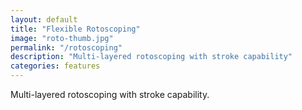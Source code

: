 ```yaml
---
layout: default
title: "Flexible Rotoscoping"
image: "roto-thumb.jpg"
permalink: "/rotoscoping"
description: "Multi-layered rotoscoping with stroke capability"
categories: features
---
```


Multi-layered rotoscoping with stroke capability.
